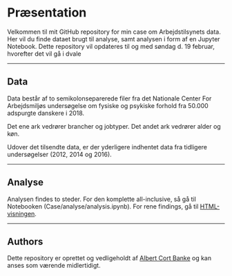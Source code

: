 # Præsentation
Velkommen til mit GitHub repository for min case om Arbejdstilsynets data. Her vil du finde dataet brugt til analyse, samt analysen i form af en Jupyter Notebook. Dette repository vil opdateres til og med søndag d. 19 februar, hvorefter det vil gå i dvale 

---

## Data
Data består af to semikolonseparerede filer fra det Nationale Center For Arbejdsmiljøs undersøgelse om fysiske og psykiske forhold fra 50.000 adspurgte danskere i 2018.

Det ene ark vedrører brancher og jobtyper. Det andet ark vedrører alder og køn.

Udover det tilsendte data, er der yderligere indhentet data fra tidligere undersøgelser (2012, 2014 og 2016). 

---

## Analyse

Analysen findes to steder. For den komplette all-inclusive, så gå til Notebooken (Case/analyse/analysis.ipynb). For rene findings, gå til [HTML-visningen](https://albertbanke-case-analyseapp-ghjgeb.streamlit.app/).

---

## Authors
Dette repository er oprettet og vedligeholdt af [Albert Cort Banke](https://www.linkedin.com/in/albert-cort-banke-74b19413b/) og kan anses som værende midlertidigt. 

